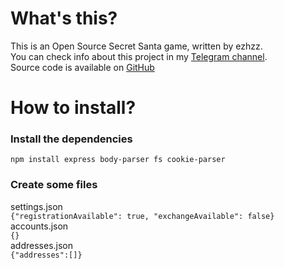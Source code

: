# What's this?
This is an Open Source Secret Santa game, written by ezhzz.<br>
You can check info about this project in my [Telegram channel](https://t.me/ezhzz).<br>
Source code is available on [GitHub](https://github.com/ezhzz/Secret-santa)
# How to install?
### Install the dependencies
`npm install express body-parser fs cookie-parser`
### Create some files
settings.json<br>
`{"registrationAvailable": true, "exchangeAvailable": false}`<br>
accounts.json<br>
`{}`<br>
addresses.json<br>
`{"addresses":[]}`
